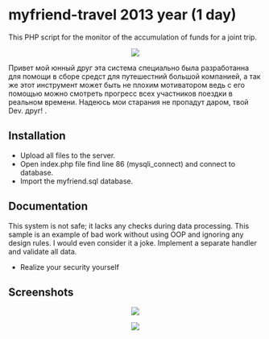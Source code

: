 # myfriend-travel 2013 year (1 day)
This PHP script for the monitor of the accumulation of funds for a joint trip.
<p align="center">
    <img src="https://i.ibb.co/F3Lc6S7/beach-logo-design-vector-template-56473-138.jpg">
</p>




Привет мой юнный друг эта система специально была разработанна для помощи в сборе средст для путешестний большой компанией, а так же этот инструмент может быть не плохим мотиватором ведь с его помощью можно смотреть прогресс всех участников поездки в реальном времени. Надеюсь мои старания не пропадут даром, твой Dev. друг!
.

Installation
------------

* Upload all files to the server.
* Open index.php file find line 86 (mysqli_connect) and сonnect to database.
* Import the myfriend.sql database.


Documentation
-------------
This system is not safe; it lacks any checks during data processing. This sample is an example of bad work without using OOP and ignoring any design rules. I would even consider it a joke. Implement a separate handler and validate all data.
* Realize your security yourself



Screenshots
------------
<p align="center">
    <img src="https://i.ibb.co/D8DvGHJ/image.png">
</p>
<p align="center">
    <img src="https://i.ibb.co/3mRJzkb/image.png">
</p>

